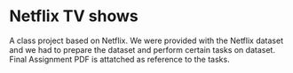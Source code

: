 # Netflix TV shows

A class project based on Netflix. We were provided with the Netflix dataset and we had to prepare the dataset and perform certain tasks on dataset. Final Assignment PDF is attatched as reference to the tasks.
